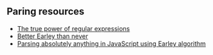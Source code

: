 ## Paring resources

- [The true power of regular expressions](https://nikic.github.io/2012/06/15/The-true-power-of-regular-expressions.html)
- [Better Earley than never](http://hardmath123.github.io/earley.html)
- [Parsing absolutely anything in JavaScript using Earley algorithm](https://medium.com/@gajus/parsing-absolutely-anything-in-javascript-using-earley-algorithm-886edcc31e5e)
